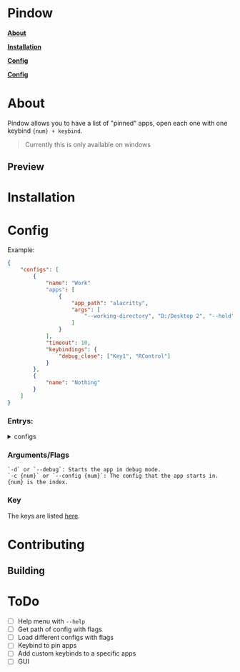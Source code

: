 # Pindow
**[About](#About)**

**[Installation](#Installation)**

**[Config](#Config)**

**[Config](#Contributing)**

# About
Pindow allows you to have a list of "pinned" apps, open each one with one keybind `{num} + keybind`.
> Currently this is only available on windows
## Preview

# Installation

# Config
Example:
```json
{
    "configs": [
        {
            "name": "Work"
            "apps": [
                {
                    "app_path": "alacritty",
                    "args": [
                        "--working-directory", "D:/Desktop 2", "--hold"
                    ]
                }
            ],
            "timeout": 10,
            "keybindings": {
                "debug_close": ["Key1", "RControl"]
            }
        },
        {
            "name": "Nothing"
        }
    ]
}
```
### Entrys:
<details>
<summary>configs</summary>
This is were you put your configs.

> Required

<details>
<summary>name</summary>
The name of your configs

> Default: index of the config
    </details>

    <details>
    <summary>apps</summary>
    A list of all your apps

    > Defaults to empty list

        <details>
        <summary>app_path</summary>
        The path of the app (can be a command)

        > Required
        </details>

        <details>
        <summary>args</summary>
        The arguments passed when spawing the app.

        > Defaults to empty list
        </details>

    </details>

    <details>
    <summary>timout</summary>
    The timeout for the numbers

    > In seconds
    > Default: 5 seconds
    </details>

    <details>
    <summary>keybindings</summary>
    Change the default keybindings

    > Defaults to the default keybindings
        <details>
        <summary>app_num</summary>
        The keybinding that you press to open a app.
        If there is no provided number (or 0), it will spawn a new app with the current focused app if it is in the list.

        > Usage: `{num} + keybinding`
        > Defaults to `LCtrl + ,`
        > See [keys](KEYS.md)
        </details>

        <details>
        <summary>change_config</summary>
        The keybind that you press to change your current config.
        If there is no number provided (or 0), it will increment through the configs.

        > Usage: `{num} + keybinding`
        > Defaults to `LCtrl + \``
        > See [keys](KEYS.md)
        </details>

        <details>
        <summary>debug_clone</summary>
        Closes the app if in debug mode.

        > Usage: `keybinding`
        > Defaults to RCtrl + RAlt`
        > See [keys](KEYS.md)
        </details>

    </details>

</details>

### Arguments/Flags
    `-d` or `--debug`: Starts the app in debug mode.
    `-c {num}` or `--config {num}`: The config that the app starts in. {num} is the index.

### Key
The keys are listed [here](KEYS.md).

# Contributing

## Building

# ToDo
- [ ] Help menu with `--help`
- [ ] Get path of config with flags
- [ ] Load different configs with flags
- [ ] Keybind to pin apps
- [ ] Add custom keybinds to a specific apps
- [ ] GUI
